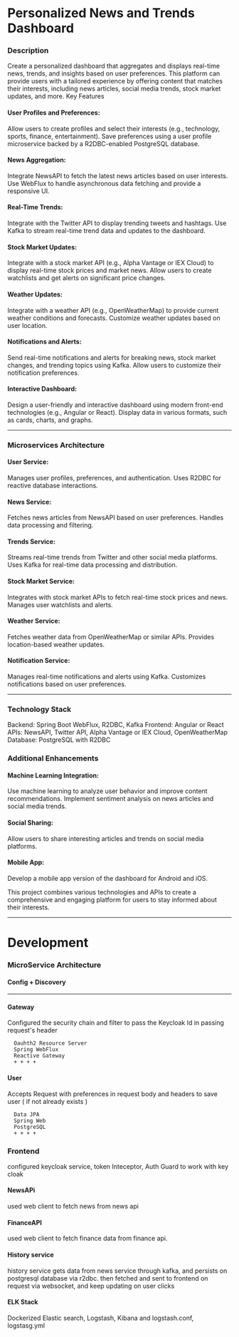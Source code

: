 # Personalized News and Trends Dashboard
### Description

Create a personalized dashboard that aggregates and displays real-time news, trends, and insights based on user preferences. This platform can provide users with a tailored experience by offering content that matches their interests, including news articles, social media trends, stock market updates, and more.
Key Features

   #### User Profiles and Preferences:
   Allow users to create profiles and select their interests (e.g., technology, sports, finance, entertainment).
        Save preferences using a user profile microservice backed by a R2DBC-enabled PostgreSQL database.

   #### News Aggregation:
Integrate NewsAPI to fetch the latest news articles based on user interests.
Use WebFlux to handle asynchronous data fetching and provide a responsive UI.

   #### Real-Time Trends:
 Integrate with the Twitter API to display trending tweets and hashtags.
        Use Kafka to stream real-time trend data and updates to the dashboard.

   #### Stock Market Updates:
 Integrate with a stock market API (e.g., Alpha Vantage or IEX Cloud) to display real-time stock prices and market news.
        Allow users to create watchlists and get alerts on significant price changes.

   #### Weather Updates:
Integrate with a weather API (e.g., OpenWeatherMap) to provide current weather conditions and forecasts.
        Customize weather updates based on user location.

   #### Notifications and Alerts:
Send real-time notifications and alerts for breaking news, stock market changes, and trending topics using Kafka.
        Allow users to customize their notification preferences.

   #### Interactive Dashboard:
Design a user-friendly and interactive dashboard using modern front-end technologies (e.g., Angular or React).
        Display data in various formats, such as cards, charts, and graphs.
        
---
### Microservices Architecture

####  User Service:
Manages user profiles, preferences, and authentication.
        Uses R2DBC for reactive database interactions.

####  News Service:
 Fetches news articles from NewsAPI based on user preferences.
        Handles data processing and filtering.

####  Trends Service:
 Streams real-time trends from Twitter and other social media platforms.
        Uses Kafka for real-time data processing and distribution.

#### Stock Market Service:
Integrates with stock market APIs to fetch real-time stock prices and news.
        Manages user watchlists and alerts.

 ####  Weather Service:
Fetches weather data from OpenWeatherMap or similar APIs.
        Provides location-based weather updates.

  ####  Notification Service:
Manages real-time notifications and alerts using Kafka.
        Customizes notifications based on user preferences.
        
---
### Technology Stack
  Backend: Spring Boot WebFlux, R2DBC, Kafka
    Frontend: Angular or React
    APIs: NewsAPI, Twitter API, Alpha Vantage or IEX Cloud, OpenWeatherMap
    Database: PostgreSQL with R2DBC

### Additional Enhancements

  ####  Machine Learning Integration:
 Use machine learning to analyze user behavior and improve content recommendations.
        Implement sentiment analysis on news articles and social media trends.

   #### Social Sharing:
Allow users to share interesting articles and trends on social media platforms.

  ####  Mobile App:
 Develop a mobile app version of the dashboard for Android and iOS.

This project combines various technologies and APIs to create a comprehensive and engaging platform for users to stay informed about their interests.


---
# Development

### MicroService Architecture

#### Config + Discovery 

---
#### Gateway
Configured the security chain and filter to pass the Keycloak Id in passing request's header

      Oauhth2 Resource Server
      Spring WebFlux
      Reactive Gateway
      + + + +

#### User
Accepts Request with preferences in request body and headers to save user ( if not already exists )

      Data JPA
      Spring Web
      PostgreSQL
      + + + + 


### Frontend
configured keycloak service, token Inteceptor, Auth Guard to work with key cloak 

#### NewsAPi
used web client to fetch news from news api

#### FinanceAPI
used web client to fetch finance data from finance api.

#### History service
history service gets data from news service through kafka, and persists on postgresql database via r2dbc.
then fetched and sent to frontend on request via websocket, and keep updating on user clicks 

#### ELK Stack
Dockerized Elastic search, Logstash, Kibana and logstash.conf, logstasg.yml







